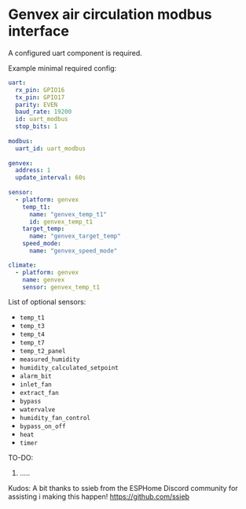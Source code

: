 # Genvex air circulation modbus interface

A configured uart component is required.

Example minimal required config:
```yaml
uart:
  rx_pin: GPIO16
  tx_pin: GPIO17
  parity: EVEN
  baud_rate: 19200
  id: uart_modbus
  stop_bits: 1
  
modbus:
  uart_id: uart_modbus
 
genvex:
  address: 1
  update_interval: 60s
 
sensor:
  - platform: genvex
    temp_t1:
      name: "genvex_temp_t1"
      id: genvex_temp_t1
    target_temp:
      name: "genvex_target_temp"
    speed_mode:
      name: "genvex_speed_mode"

climate:
  - platform: genvex
    name: genvex
    sensor: genvex_temp_t1
```

List of optional sensors:
- `temp_t1`
- `temp_t3`
- `temp_t4`
- `temp_t7`
- `temp_t2_panel`
- `measured_humidity`
- `humidity_calculated_setpoint`
- `alarm_bit`
- `inlet_fan`
- `extract_fan`
- `bypass`
- `watervalve`
- `humidity_fan_control`
- `bypass_on_off`      
- `heat`
- `timer`


TO-DO:
1. .....

Kudos:
A bit thanks to ssieb from the ESPHome Discord community for assisting i making this happen! https://github.com/ssieb